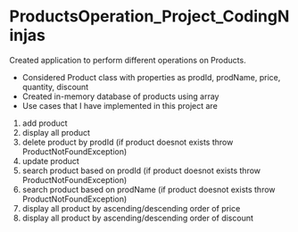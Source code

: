 # ProductsOperation_Project_CodingNinjas

Created application to perform different operations on Products.
- Considered Product class with properties as prodId, prodName, price, quantity, discount
- Created in-memory database of products using array
- Use cases that I have implemented in this project are
1. add product
2. display all product
3. delete product by prodId (if product doesnot exists throw ProductNotFoundException)
4. update product
5. search product based on prodId (if product doesnot exists throw ProductNotFoundException)
6. search product based on prodName (if product doesnot exists throw ProductNotFoundException)
7. display all product by ascending/descending order of price
8. display all product by ascending/descending order of discount
